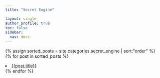 ```yaml
---
title: "Secret Engine"

layout: single
author_profile: true
toc: false
sidebar:
  nav: docs
---
```

{% assign sorted_posts = site.categories.secret_engine | sort:"order" %}
{% for post in sorted_posts %}
  <li><a href="{{post.url}}">{{post.title}}</a></li>
{% endfor %}
